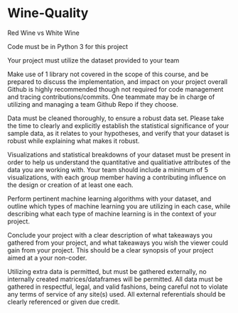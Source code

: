 # Wine-Quality
Red Wine vs White Wine

Code must be in Python 3 for this project

Your project must utilize the dataset provided to your team

Make use of 1 library not covered in the scope of this course, and be prepared to discuss the implementation, and impact on your project overall
Github is highly recommended though not required for code management and tracing contributions/commits. One teammate may be in charge of utilizing and managing a team Github Repo if they choose.

Data must be cleaned thoroughly, to ensure a robust data set. Please take the time to clearly and explicitly establish the statistical significance of your sample data, as it relates to your hypotheses, and verify that your dataset is robust while explaining what makes it robust.

Visualizations and statistical breakdowns of your dataset must be present in order to help us understand the quantitative and qualitiative attributes of the data you are working with. Your team should include a minimum of 5 visualizations, with each group member having a contributing influence on the design or creation of at least one each.

Perform pertinent machine learning algorithms with your dataset, and outline which types of machine learning you are utilizing in each case, while describing what each type of machine learning is in the context of your project.

Conclude your project with a clear description of what takeaways you gathered from your project, and what takeaways you wish the viewer could gain from your project. This should be a clear synopsis of your project aimed at a your non-coder.

Utilizing extra data is permitted, but must be gathered externally, no internally created matrices/dataframes will be permitted. All data must be gathered in respectful, legal, and valid fashions, being careful not to violate any terms of service of any site(s) used. All external referentials should be clearly referenced or given due credit.
